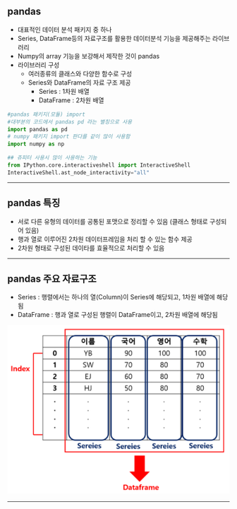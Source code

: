 ## pandas 

- 대표적인 데이터 분석 패키지 중 하나
- Series, DataFrame등의 자료구조를 활용한 데이터분석 기능을 제공해주는 라이브러리
- Numpy의 array 기능을 보강해서 제작한 것이  pandas
- 라이브러리 구성
  - 여러종류의 클래스와 다양한 함수로 구성
  - Series와 DataFrame의 자료 구조 제공
    - Series : 1차원 배열
    - DataFrame : 2차원 배열

~~~python
#pandas 패키지(모듈) import
#대부분의 코드에서 pandas pd 라는 별칭으로 사용
import pandas as pd
# numpy 패키지 import 판다를 같이 많이 사용함
import numpy as np
~~~

~~~python
## 쥬피터 사용시 많이 사용하는 기능
from IPython.core.interactiveshell import InteractiveShell
InteractiveShell.ast_node_interactivity="all"
~~~

---



## pandas 특징

- 서로 다른 유형의 데이터를 공통된 포맷으로 정리할 수 있음 (클래스 형태로 구성되어 있음)
- 행과 열로 이루어진 2차원 데이터프레임을 처리 할 수 있는 함수 제공
- 2차원 형태로 구성된 데이타를 효율적으로 처리할 수 있음

---



## pandas 주요 자료구조

- Series : 행렬에서는  하나의 열(Column)이 Series에 해당되고, 1차원 배열에 해당됨
- DataFrame : 행과 열로 구성된 행렬이 DataFrame이고, 2차원 배열에 해당됨

![image-20210711182522123](picture/panda_자료구조.png)

---


